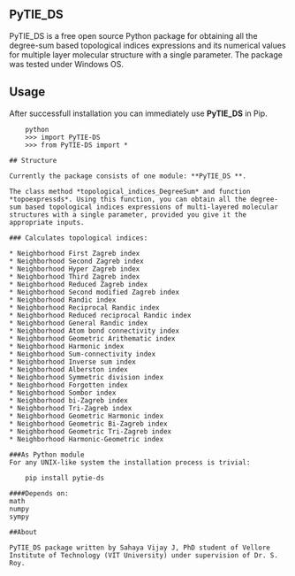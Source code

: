 ## PyTIE_DS
PyTIE_DS is a free open source Python package for obtaining all the degree-sum based topological indices expressions and its numerical values for multiple layer molecular structure with a single parameter. The package was tested under Windows OS.

## Usage

After successfull installation you can immediately use **PyTIE_DS** in Pip.

~~~~~~~~~~~~~~~~~~ {.python .numberLines}
    python  
    >>> import PyTIE-DS  
    >>> from PyTIE-DS import *
            
## Structure

Currently the package consists of one module: **PyTIE_DS **.

The class method *topological_indices_DegreeSum* and function *topoexpressds*. Using this function, you can obtain all the degree-sum based topological indices expressions of multi-layered molecular structures with a single parameter, provided you give it the appropriate inputs.

### Calculates topological indices:

* Neighborhood First Zagreb index
* Neighborhood Second Zagreb index
* Neighborhood Hyper Zagreb index
* Neighborhood Third Zagreb index
* Neighborhood Reduced Zagreb index
* Neighborhood Second modified Zagreb index
* Neighborhood Randic index
* Neighborhood Reciprocal Randic index
* Neighborhood Reduced reciprocal Randic index
* Neighborhood General Randic index
* Neighborhood Atom bond connectivity index
* Neighborhood Geometric Arithematic index
* Neighborhood Harmonic index
* Neighborhood Sum-connectivity index
* Neighborhood Inverse sum index
* Neighborhood Alberston index
* Neighborhood Symmetric division index
* Neighborhood Forgotten index
* Neighborhood Sombor index
* Neighborhood bi-Zagreb index
* Neighborhood Tri-Zagreb index
* Neighborhood Geometric Harmonic index
* Neighborhood Geometric Bi-Zagreb index
* Neighborhood Geometric Tri-Zagreb index
* Neighborhood Harmonic-Geometric index

###As Python module
For any UNIX-like system the installation process is trivial:

    pip install pytie-ds  

####Depends on:
math
numpy
sympy

##About

PyTIE_DS package written by Sahaya Vijay J, PhD student of Vellore Institute of Technology (VIT University) under supervision of Dr. S. Roy.